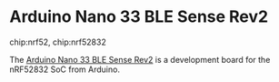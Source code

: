Arduino Nano 33 BLE Sense Rev2
==============================

chip:nrf52, chip:nrf52832

The [Arduino Nano 33 BLE Sense
Rev2](https://store.arduino.cc/products/nano-33-ble-sense-rev2) is a
development board for the nRF52832 SoC from Arduino.
